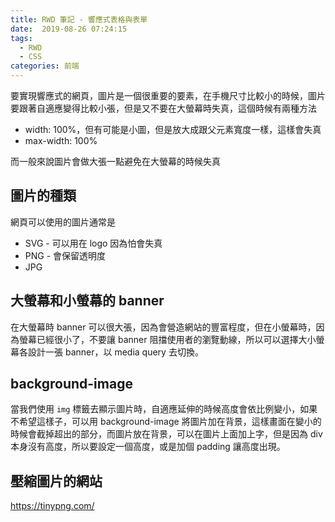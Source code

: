 ```yaml
---
title: RWD 筆記 - 響應式表格與表單
date:  2019-08-26 07:24:15
tags: 
  - RWD
  - CSS
categories: 前端
---
```


要實現響應式的網頁，圖片是一個很重要的要素，在手機尺寸比較小的時候，圖片要跟著自適應變得比較小張，但是又不要在大螢幕時失真，這個時候有兩種方法
* width: 100%，但有可能是小圖，但是放大成跟父元素寬度一樣，這樣會失真
* max-width: 100%

而一般來說圖片會做大張一點避免在大螢幕的時候失真

## 圖片的種類
網頁可以使用的圖片通常是 
* SVG - 可以用在 logo 因為怕會失真
* PNG - 會保留透明度
* JPG

## 大螢幕和小螢幕的 banner
在大螢幕時 banner 可以很大張，因為會營造網站的豐富程度，但在小螢幕時，因為螢幕已經很小了，不要讓 banner 阻擋使用者的瀏覽動線，所以可以選擇大小螢幕各設計一張 banner，以 media query 去切換。

## background-image
當我們使用 `img` 標籤去顯示圖片時，自適應延伸的時候高度會依比例變小，如果不希望這樣子，可以用 background-image 將圖片加在背景，這樣畫面在變小的時候會截掉超出的部分，而圖片放在背景，可以在圖片上面加上字，但是因為 div 本身沒有高度，所以要設定一個高度，或是加個 padding 讓高度出現。

## 壓縮圖片的網站
https://tinypng.com/